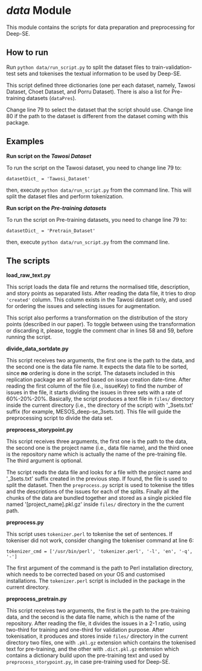 # *data* Module

This module contains the scripts for data preparation and preprocessing for Deep-SE.


## How to run

Run `python data/run_script.py` to split the dataset files to train-validation-test sets and tokenises the textual information to be used by Deep-SE.

This script defined three dictionaries (one per each dataset, namely, Tawosi Dataset, Choet Dataset, and Porru Dataset). There is also a list for Pre-training datasets (`dataPres`).

Change line 79 to select the dataset that the script should use.
Change line 80 if the path to the dataset is different from the dataset coming with this package. 

## Examples

**Run script on the *Tawosi Dataset***

To run the script on the Tawosi dataset, you need to change line 79 to:

`datasetDict_ = 'Tawosi_Dataset' `

then, execute `python data/run_script.py` from the command line. This will split the dataset files and perform tokenization.

**Run script on the *Pre-training datasets***

To run the script on Pre-training datasets, you need to change line 79 to:

`datasetDict_ = 'Pretrain_Dataset'`

then, execute `python data/run_script.py` from the command line.


## The scripts

**load_raw_text.py**

This script loads the data file and returns the normalised title, description, and story points as separated lists.
After reading the data file, it tries to drop `'created'` column. This column exists in the Tawosi dataset only, and used for ordering the issues and selecting issues for augmentation.

This script also performs a transformation on the distribution of the story points (described in our paper).
To toggle between using the transformation or discarding it, please, toggle the comment char in lines 58 and 59, before running the script.  

**divide_data_sortdate.py**

This script receives two arguments, the first one is the path to the data, and the second one is the data file name.
It expects the data file to be sorted, since **no** ordering is done in the script. The datasets included in this replication package are all sorted based on issue creation date-time.
After reading the first column of the file (i.e., issueKey) to find the number of issues in the file, it starts dividing the issues in three sets with a rate of 60%-20%-20%.
Basically, the script produces a text file in `files/` directory inside the current directory (i.e., the directory of the script) with '\_3sets.txt' suffix (for example, MESOS_deep-se_3sets.txt).
This file will guide the preprocessing script to divide the data set.

**preprocess_storypoint.py**

This script receives three arguments, the first one is the path to the data, the second one is the project name (i.e., data file name), and the third onee is the repository name which is actually the name of the pre-training file. The third argument is optional.

The script reads the data file and looks for a file with the project name and '\_3sets.txt' suffix created in the previous step. If found, the file is used to split the dataset.
Then the `preprocess.py` script is used to tokenise the titles and the descriptions of the issues for each of the splits.
Finally all the chunks of the data are bundled together and stored as a single pickled file named '[project_name].pkl.gz' inside `files/` directory in the the current path.

**preprocess.py**

This script uses `tokenizer.perl` to tokenise the set of sentences. If tokeniser did not work, consider changing the tokeniser command at line 6: 

`tokenizer_cmd = ['/usr/bin/perl', 'tokenizer.perl', '-l', 'en', '-q', '-']`

The first argument of the command is the path to Perl installation directory, which needs to be corrected based on your OS and customised installations.
The `tokenizer.perl` script is included in the package in the current directory.

**preprocess_pretrain.py**

This script receives two arguments, the first is the path to the pre-training data, and the second is the data file name, which is the name of the repository.
After reading the file, it divides the issues in a 2-1 ratio, using two-third for training and one-third for validation purpose.
After tokenisation, it produces and stores inside `files/` directory in the current directory two files, one with `.pkl.gz` extension which contains the tokenised text for pre-training, and the other with `.dict.pkl.gz` extension which contains a dictionary build upon the pre-training text and used by `preprocess_storypoint.py`, in case pre-training used for Deep-SE.

